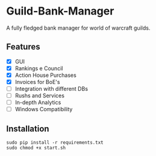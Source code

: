 # Guild-Bank-Manager
A fully fledged bank manager for world of warcraft guilds.

## Features
- [x] GUI
- [x] Rankings e Council
- [x] Action House Purchases
- [x] Invoices for BoE's
- [ ] Integration with different DBs
- [ ] Rushs and Services
- [ ] In-depth Analytics
- [ ] Windows Compatibility

## Installation
```
sudo pip install -r requirements.txt
sudo chmod +x start.sh
```
